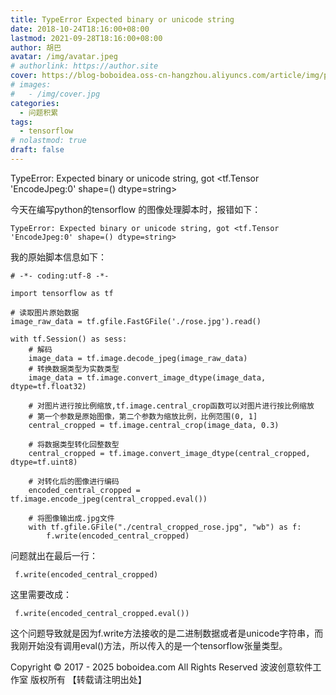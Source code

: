 ```yaml
---
title: TypeError Expected binary or unicode string
date: 2018-10-24T18:16:00+08:00
lastmod: 2021-09-28T18:16:00+08:00
author: 胡巴
avatar: /img/avatar.jpeg
# authorlink: https://author.site
cover: https://blog-boboidea.oss-cn-hangzhou.aliyuncs.com/article/img/posts/TypeError Expected binary or unicode string.jpg
# images:
#   - /img/cover.jpg
categories:
  - 问题积累
tags:
  - tensorflow
# nolastmod: true
draft: false
---
```


TypeError: Expected binary or unicode string, got <tf.Tensor 'EncodeJpeg:0' shape=() dtype=string>

<!--more-->

今天在编写python的tensorflow 的图像处理脚本时，报错如下：

    TypeError: Expected binary or unicode string, got <tf.Tensor 'EncodeJpeg:0' shape=() dtype=string>

我的原始脚本信息如下：

    # -*- coding:utf-8 -*-

    import tensorflow as tf

    # 读取图片原始数据
    image_raw_data = tf.gfile.FastGFile('./rose.jpg').read()

    with tf.Session() as sess:
        # 解码
        image_data = tf.image.decode_jpeg(image_raw_data)
        # 转换数据类型为实数类型
        image_data = tf.image.convert_image_dtype(image_data, dtype=tf.float32)

        # 对图片进行按比例缩放,tf.image.central_crop函数可以对图片进行按比例缩放
        # 第一个参数是原始图像，第二个参数为缩放比例，比例范围(0, 1]
        central_cropped = tf.image.central_crop(image_data, 0.3)

        # 将数据类型转化回整数型
        central_cropped = tf.image.convert_image_dtype(central_cropped, dtype=tf.uint8)

        # 对转化后的图像进行编码
        encoded_central_cropped = tf.image.encode_jpeg(central_cropped.eval())

        # 将图像输出成.jpg文件
        with tf.gfile.GFile("./central_cropped_rose.jpg", "wb") as f:
            f.write(encoded_central_cropped)

问题就出在最后一行：

     f.write(encoded_central_cropped)

这里需要改成：

     f.write(encoded_central_cropped.eval())

这个问题导致就是因为f.write方法接收的是二进制数据或者是unicode字符串，而我刚开始没有调用eval()方法，所以传入的是一个tensorflow张量类型。

<!--declare-declare-->

Copyright &copy; 2017 - 2025 boboidea.com All Rights Reserved 波波创意软件工作室 版权所有 【转载请注明出处】

